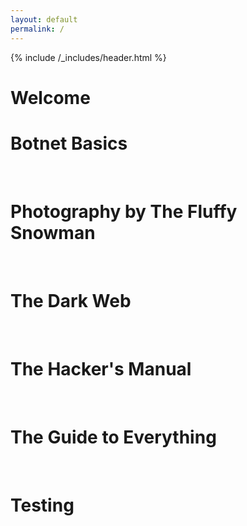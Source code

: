 ```yaml
---
layout: default
permalink: /
---
```


{% include /_includes/header.html %}

# Welcome

# <a href="/jekyll/update/2022/05/26/botnets.html" style="text-decoration:none">Botnet Basics</a>

<br>

# <a href="/jekyll/update/2022/05/18/photography.html" style="text-decoration:none">Photography by The Fluffy Snowman</a>

<br>

# <a href="/jekyll/update/2022/05/06/the-dark-web.html" style="text-decoration:none">The Dark Web</a>

<br>

# <a href="/jekyll/update/2022/04/19/the-hackers-maual.html" style="text-decoration:none">The Hacker's Manual</a>

<br>

# <a href="/jekyll/update/2022/04/17/main.html" style="text-decoration:none">The Guide to Everything</a>


<br>

# <a href="./_posts/2021-08-22-welcome-to-jekyll.markdown" style="text-decoration:none">Testing</a>

<br>
